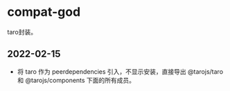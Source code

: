 # compat-god

taro封装。

## 2022-02-15

- 将 taro 作为 peerdependencies 引入，不显示安装，直接导出 @tarojs/taro 和 @tarojs/components 下面的所有成员。



